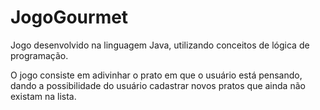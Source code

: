 # JogoGourmet

Jogo desenvolvido na linguagem Java, utilizando conceitos de lógica de programação.

O jogo consiste em adivinhar o prato em que o usuário está pensando, dando a possibilidade do usuário cadastrar
novos pratos que ainda não existam na lista.
